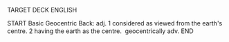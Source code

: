 TARGET DECK
ENGLISH

START
Basic
Geocentric
Back: adj. 1 considered as viewed from the earth's centre. 2 having the earth as the centre.  geocentrically adv.
END
